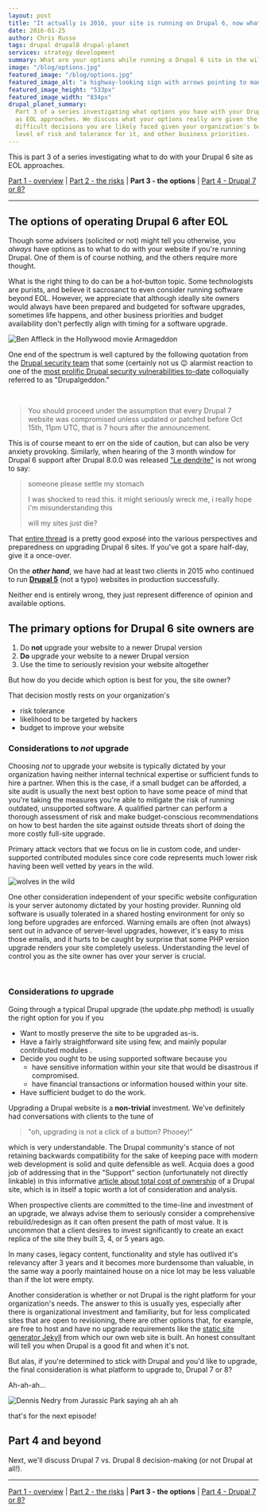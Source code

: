 ```yaml
---
layout: post
title: "It actually is 2016, your site is running on Drupal 6, now what? Part 3: the options"
date: 2016-01-25
author: Chris Russo
tags: drupal drupal8 drupal-planet
services: strategy development
summary: What are your options while running a Drupal 6 site in the wild after EOL?
image: "/blog/options.jpg"
featured_image: "/blog/options.jpg"
featured_image_alt: "a highway-looking sign with arrows pointing to many possibilities"
featured_image_height: "533px"
featured_image_width: "834px"
drupal_planet_summary:
  Part 3 of a series investigating what options you have with your Drupal 6 site
  as EOL approaches. We discuss what your options really are given the many
  difficult decisions you are likely faced given your organization's budget,
  level of risk and tolerance for it, and other business priorities.
---
```


This is part 3 of a series investigating what to do with your Drupal 6 site as EOL approaches.

[Part 1 - overview](/2015/11/24/drupal-6-upgrade.html) \|
[Part 2 - the risks](/2015/12/10/drupal-6-part-2.html)
\| **Part 3 - the options** \|
[Part 4 - Drupal 7 or 8?](/2016/02/24/drupal-6-part-4.html)

*****

## The options of operating Drupal 6 after EOL

Though some advisers (solicited or not) might tell you otherwise, you _always_ have options as to what to do
with your website if you're running Drupal. One of them is of course nothing, and the others require more thought.

What is the right thing to do can be a hot-button topic. Some technologists are purists,
and believe it sacrosanct to even consider running software beyond EOL. However, we appreciate
that although ideally site owners would always have been prepared and budgeted for
software upgrades, sometimes life happens, and other business priorities and budget
availability don't perfectly align with timing for a software upgrade.

<img src="/assets/img/blog/Armageddon-affleck.jpg" alt="Ben Affleck in the Hollywood movie Armageddon" class="blog-image-left">

One end of the spectrum is well captured by the following quotation from
the [Drupal security team](https://www.drupal.org/user/406161) that some (certainly not us
:wink: alarmist reaction to one of the [most prolific Drupal security vulnerabilities to-date](https://www.drupal.org/PSA-2014-003) colloquially referred to as "Drupalgeddon."

<br style="clear:both;">

> You should proceed under the assumption that every Drupal 7 website was compromised unless updated or patched before Oct 15th, 11pm UTC, that is 7 hours after the announcement.

This is of course meant to err on the side of caution, but can
also be very anxiety provoking. Similarly, when hearing of the 3 month window for Drupal 6
support after Drupal 8.0.0 was released ["Le dendrite"](https://www.drupal.org/drupal-6-eol#comment-10556816) is not wrong to say:

> someone please settle my stomach
>
>  I was shocked to read this. it might seriously wreck me,
>  i really hope i'm misunderstanding this
>
>  will my sites just die?

That [entire thread](https://www.drupal.org/drupal-6-eol) is a
pretty good exposé into the various perspectives and preparedness
on upgrading Drupal 6 sites. If you've got a spare half-day, give it a once-over.

On the **_other hand_**, we have had at least two clients in 2015 who continued to run
[**Drupal 5**](https://www.drupal.org/drupal-5.0) (not a typo)
websites in production successfully.

Neither end is entirely wrong, they just represent difference of opinion and available options.

## The primary options for Drupal 6 site owners are
1. Do **not** upgrade your website to a newer Drupal version
1. **Do** upgrade your website to a newer Drupal version
1. Use the time to seriously revision your website altogether

But how do you decide which option is best for you, the site owner?

That decision mostly rests on your organization's

 + risk tolerance
 + likelihood to be targeted by hackers
 + budget to improve your website

### Considerations to _not_ upgrade

Choosing _not_ to upgrade your website is typically dictated by your organization having neither internal
technical expertise or sufficient funds to hire a partner. When this is the case, if a small budget can be
afforded, a site audit is usually the next best option to have some peace of mind that you're taking the measures you're able to
 mitigate the risk of running outdated, unsupported software. A qualified partner can perform a
thorough assessment of risk and make budget-conscious recommendations
on how to best harden the site against outside threats short of doing the more costly
full-site upgrade.

Primary attack vectors that we focus on lie in custom code, and
under-supported contributed modules since core code represents much lower risk
having been well vetted by years in the wild.

<img src="/assets/img/blog/wild.jpg" alt="wolves in the wild" class="blog-image-right">

One other consideration independent
of your specific website configuration is your server autonomy dictated by your hosting provider. Running old software is
usually tolerated in a shared hosting environment for only so long before upgrades
are enforced. Warning emails are often (not always) sent out in advance of server-level upgrades, however,
 it's easy to miss those emails, and it hurts to be caught by surprise that some PHP version upgrade renders
your site completely useless. Understanding the level of control you as the
site owner has over your server is crucial.

<br style="clear:both;">

### Considerations _to_ upgrade

Going through a typical Drupal upgrade (the update.php method) is usually the right option for you if you

 + Want to mostly preserve the site to be upgraded as-is.
 + Have a fairly straightforward site using few, and mainly popular contributed modules .
 + Decide you ought to be using supported software because you
    + have sensitive information within your site that would be disastrous if compromised.
    + have financial transactions or information housed within your site.
 + Have sufficient budget to do the work.

Upgrading a Drupal website is a **non-trivial** investment. We've definitely had conversations
 with clients to the tune of

> "oh, upgrading is not a click of a button? Phooey!"

which is very understandable. The Drupal community's stance of not retaining backwards compatibility
for the sake of keeping pace with modern web development is solid and quite defensible as well. Acquia
does a good job of addressing that in the "Support" section (unfortunately not directly linkable)
in this informative
[article about total cost of ownership](https://www.acquia.com/blog/setting-record-straight-total-cost-adobe-aem-vs-acquia)
of a Drupal site, which is in itself a topic worth a lot of consideration and analysis.

When prospective clients are committed to the time-line and investment of an upgrade,
 we always advise them to seriously consider a comprehensive rebuild/redesign as it can
 often present the path of most value. It is uncommon that a client desires to
 invest significantly to create an exact replica of the site they built 3, 4, or 5 years ago.

 In many cases, legacy content, functionality and style has outlived it's relevancy after 3 years
 and it becomes more burdensome than valuable, in the same way a poorly maintained house on a nice lot
 may be less valuable than if the lot were empty.

 Another consideration is whether or not Drupal is the right platform for your organization's needs.
 The answer to this is usually yes, especially after there is organizational
 investment and familiarity, but for less complicated sites that are open to revisioning,
 there are other options that, for example, are free to host and have no upgrade requirements
  like the [static site generator Jekyll](https://jekyllrb.com/) from which our own
   web site is built. An honest consultant will tell you when Drupal is a good fit
   and when it's not.

But alas, if you're determined to stick with Drupal
and you'd like to upgrade, the final consideration
is what platform to upgrade to, Drupal 7 or 8?

Ah-ah-ah...

<img src="/assets/img/blog/ah-ah-ah-terminal.jpg" alt="Dennis Nedry from Jurassic Park saying ah ah ah">

that's for the next episode!

## Part 4 and beyond

Next, we'll discuss Drupal 7 vs. Drupal 8 decision-making (or not Drupal at all!).

*****

[Part 1 - overview](/2015/11/24/drupal-6-upgrade.html) \|
[Part 2 - the risks](/2015/12/10/drupal-6-part-2.html)
\| **Part 3 - the options** \|
[Part 4 - Drupal 7 or 8?](/2016/02/24/drupal-6-part-4.html)
